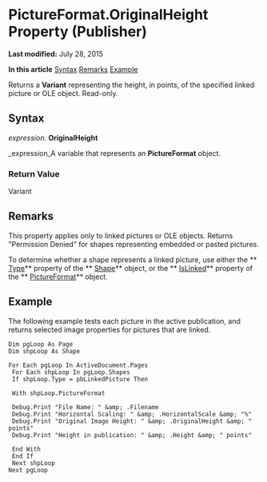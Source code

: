 
# PictureFormat.OriginalHeight Property (Publisher)

 **Last modified:** July 28, 2015

 **In this article**
 [Syntax](#sectionSection0)
 [Remarks](#sectionSection1)
 [Example](#sectionSection2)


Returns a  **Variant** representing the height, in points, of the specified linked picture or OLE object. Read-only.


## Syntax
<a name="sectionSection0"> </a>

 _expression_. **OriginalHeight**

 _expression_A variable that represents an  **PictureFormat** object.


### Return Value

Variant


## Remarks
<a name="sectionSection1"> </a>

This property applies only to linked pictures or OLE objects. Returns "Permission Denied" for shapes representing embedded or pasted pictures.

To determine whether a shape represents a linked picture, use either the  ** [Type](bb712dd4-5d81-10e0-9b4c-4af6a09a3c71.md)** property of the ** [Shape](666cb7f0-62a8-f419-9838-007ef29506ee.md)** object, or the ** [IsLinked](2215cee8-864d-7228-8692-a428385d2be2.md)** property of the ** [PictureFormat](aa30ea9d-b91f-acdf-2e60-8a9f506f28b4.md)** object.


## Example
<a name="sectionSection2"> </a>

The following example tests each picture in the active publication, and returns selected image properties for pictures that are linked.


```
Dim pgLoop As Page 
Dim shpLoop As Shape 
 
For Each pgLoop In ActiveDocument.Pages 
 For Each shpLoop In pgLoop.Shapes 
 If shpLoop.Type = pbLinkedPicture Then 
 
 With shpLoop.PictureFormat 
 
 Debug.Print "File Name: " &amp; .Filename 
 Debug.Print "Horizontal Scaling: " &amp; .HorizontalScale &amp; "%" 
 Debug.Print "Original Image Height: " &amp; .OriginalHeight &amp; " points" 
 Debug.Print "Height in publication: " &amp; .Height &amp; " points" 
 
 End With 
 End If 
 Next shpLoop 
Next pgLoop 

```


